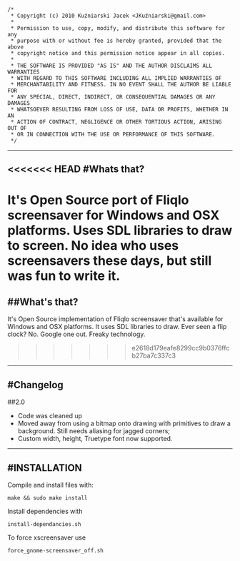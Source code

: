 	/*
	 * Copyright (c) 2010 Kuźniarski Jacek <JKuźniarski@gmail.com>
	 *
	 * Permission to use, copy, modify, and distribute this software for any
	 * purpose with or without fee is hereby granted, provided that the above
	 * copyright notice and this permission notice appear in all copies.
	 *
	 * THE SOFTWARE IS PROVIDED "AS IS" AND THE AUTHOR DISCLAIMS ALL WARRANTIES
	 * WITH REGARD TO THIS SOFTWARE INCLUDING ALL IMPLIED WARRANTIES OF
	 * MERCHANTABILITY AND FITNESS. IN NO EVENT SHALL THE AUTHOR BE LIABLE FOR
	 * ANY SPECIAL, DIRECT, INDIRECT, OR CONSEQUENTIAL DAMAGES OR ANY DAMAGES
	 * WHATSOEVER RESULTING FROM LOSS OF USE, DATA OR PROFITS, WHETHER IN AN
	 * ACTION OF CONTRACT, NEGLIGENCE OR OTHER TORTIOUS ACTION, ARISING OUT OF
	 * OR IN CONNECTION WITH THE USE OR PERFORMANCE OF THIS SOFTWARE.
	 */

----------------------------------
<<<<<<< HEAD
#Whats that?
----------------------------------
It's Open Source port of Fliqlo screensaver for Windows and OSX platforms.
Uses SDL libraries to draw to screen.
No idea who uses screensavers these days, but still was fun to write it.
=======
##What's that?
----------------------------------
It's Open Source implementation of Fliqlo screensaver that's available for Windows and OSX platforms.
It uses SDL libraries to draw. 
Ever seen a flip clock? No. Google one out. Freaky technology.
>>>>>>> e2618d179eafe8299cc9b0376ffcb27ba7c337c3


----
#Changelog
----
##2.0
* Code was cleaned up
* Moved away from using a bitmap onto drawing with primitives to draw a background. Still needs aliasing for jagged corners;
* Custom width, height, Truetype font now supported.

----------------------------------
#INSTALLATION
----------------------------------
Compile and install files with:

	make && sudo make install
	
Install dependencies with

	install-dependancies.sh

To force xscreensaver use

	force_gnome-screensaver_off.sh


